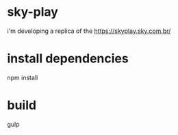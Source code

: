 # sky-play
i'm developing a replica of the https://skyplay.sky.com.br/

# install dependencies
npm install

# build
gulp
